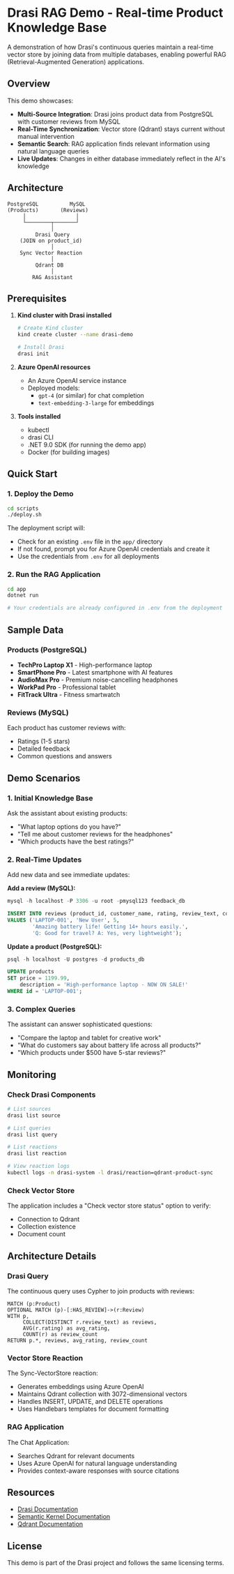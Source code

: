 # Drasi RAG Demo - Real-time Product Knowledge Base

A demonstration of how Drasi's continuous queries maintain a real-time vector store by joining data from multiple databases, enabling powerful RAG (Retrieval-Augmented Generation) applications.

## Overview

This demo showcases:
- **Multi-Source Integration**: Drasi joins product data from PostgreSQL with customer reviews from MySQL
- **Real-Time Synchronization**: Vector store (Qdrant) stays current without manual intervention
- **Semantic Search**: RAG application finds relevant information using natural language queries
- **Live Updates**: Changes in either database immediately reflect in the AI's knowledge

## Architecture

```
PostgreSQL          MySQL
(Products)       (Reviews)
     │                │
     └────────┬───────┘
              │
         Drasi Query
    (JOIN on product_id)
              │
    Sync Vector Reaction
              │
         Qdrant DB
              │
        RAG Assistant
```

## Prerequisites

1. **Kind cluster with Drasi installed**
   ```bash
   # Create Kind cluster
   kind create cluster --name drasi-demo
   
   # Install Drasi
   drasi init
   ```

2. **Azure OpenAI resources**
   - An Azure OpenAI service instance
   - Deployed models:
     - `gpt-4` (or similar) for chat completion
     - `text-embedding-3-large` for embeddings

3. **Tools installed**
   - kubectl
   - drasi CLI
   - .NET 9.0 SDK (for running the demo app)
   - Docker (for building images)

## Quick Start

### 1. Deploy the Demo

```bash
cd scripts
./deploy.sh
```

The deployment script will:
- Check for an existing `.env` file in the `app/` directory
- If not found, prompt you for Azure OpenAI credentials and create it
- Use the credentials from `.env` for all deployments

### 2. Run the RAG Application

```bash
cd app
dotnet run

# Your credentials are already configured in .env from the deployment
```

## Sample Data

### Products (PostgreSQL)
- **TechPro Laptop X1** - High-performance laptop
- **SmartPhone Pro** - Latest smartphone with AI features
- **AudioMax Pro** - Premium noise-cancelling headphones
- **WorkPad Pro** - Professional tablet
- **FitTrack Ultra** - Fitness smartwatch

### Reviews (MySQL)
Each product has customer reviews with:
- Ratings (1-5 stars)
- Detailed feedback
- Common questions and answers

## Demo Scenarios

### 1. Initial Knowledge Base
Ask the assistant about existing products:
- "What laptop options do you have?"
- "Tell me about customer reviews for the headphones"
- "Which products have the best ratings?"

### 2. Real-Time Updates
Add new data and see immediate updates:

**Add a review (MySQL):**
```sql
mysql -h localhost -P 3306 -u root -pmysql123 feedback_db

INSERT INTO reviews (product_id, customer_name, rating, review_text, common_questions) 
VALUES ('LAPTOP-001', 'New User', 5, 
        'Amazing battery life! Getting 14+ hours easily.',
        'Q: Good for travel? A: Yes, very lightweight');
```

**Update a product (PostgreSQL):**
```sql
psql -h localhost -U postgres -d products_db

UPDATE products 
SET price = 1199.99, 
    description = 'High-performance laptop - NOW ON SALE!' 
WHERE id = 'LAPTOP-001';
```

### 3. Complex Queries
The assistant can answer sophisticated questions:
- "Compare the laptop and tablet for creative work"
- "What do customers say about battery life across all products?"
- "Which products under $500 have 5-star reviews?"

## Monitoring

### Check Drasi Components
```bash
# List sources
drasi list source

# List queries
drasi list query

# List reactions
drasi list reaction

# View reaction logs
kubectl logs -n drasi-system -l drasi/reaction=qdrant-product-sync
```

### Check Vector Store
The application includes a "Check vector store status" option to verify:
- Connection to Qdrant
- Collection existence
- Document count

## Architecture Details

### Drasi Query
The continuous query uses Cypher to join products with reviews:
```cypher
MATCH (p:Product)
OPTIONAL MATCH (p)-[:HAS_REVIEW]->(r:Review)
WITH p, 
     COLLECT(DISTINCT r.review_text) as reviews,
     AVG(r.rating) as avg_rating,
     COUNT(r) as review_count
RETURN p.*, reviews, avg_rating, review_count
```

### Vector Store Reaction
The Sync-VectorStore reaction:
- Generates embeddings using Azure OpenAI
- Maintains Qdrant collection with 3072-dimensional vectors
- Handles INSERT, UPDATE, and DELETE operations
- Uses Handlebars templates for document formatting

### RAG Application
The Chat Application:
- Searches Qdrant for relevant documents
- Uses Azure OpenAI for natural language understanding
- Provides context-aware responses with source citations

## Resources

- [Drasi Documentation](https://drasi.io/docs)
- [Semantic Kernel Documentation](https://learn.microsoft.com/semantic-kernel)
- [Qdrant Documentation](https://qdrant.tech/documentation)

## License

This demo is part of the Drasi project and follows the same licensing terms.